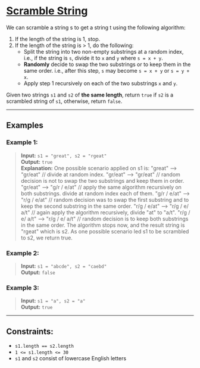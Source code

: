 # [Scramble String](https://leetcode.com/problems/scramble-string/)

We can scramble a string s to get a string t using the following algorithm:

1. If the length of the string is 1, stop.
2. If the length of the string is > 1, do the following:
   - Split the string into two non-empty substrings at a random index, i.e., if the string is `s`, divide it to `x` and `y` where `s = x + y`.
   - **Randomly** decide to swap the two substrings or to keep them in the same order. i.e., after this step, `s` may become `s = x + y` or `s = y + x`.
   - Apply step 1 recursively on each of the two substrings `x` and `y`.

Given two strings `s1` and `s2` of **the same length**, return `true` if `s2` is a scrambled string of `s1`, otherwise, return `false`.

---

## Examples

### Example 1:
> **Input:** `s1 = "great", s2 = "rgeat"`  
> **Output:** `true`  
> **Explanation:** One possible scenario applied on s1 is:
> "great" --> "gr/eat" // divide at random index.
> "gr/eat" --> "gr/eat" // random decision is not to swap the two substrings and keep them in order.
> "gr/eat" --> "g/r / e/at" // apply the same algorithm recursively on both substrings. divide at random index each of them.
> "g/r / e/at" --> "r/g / e/at" // random decision was to swap the first substring and to keep the second substring in the same order.
> "r/g / e/at" --> "r/g / e/ a/t" // again apply the algorithm recursively, divide "at" to "a/t".
> "r/g / e/ a/t" --> "r/g / e/ a/t" // random decision is to keep both substrings in the same order.
> The algorithm stops now, and the result string is "rgeat" which is s2.
> As one possible scenario led s1 to be scrambled to s2, we return true.

### Example 2:
> **Input:** `s1 = "abcde", s2 = "caebd"`  
> **Output:** `false`

### Example 3:
> **Input:** `s1 = "a", s2 = "a"`  
> **Output:** `true`

---

## Constraints:
- `s1.length == s2.length`
- `1 <= s1.length <= 30`
- `s1` and `s2` consist of lowercase English letters 
